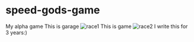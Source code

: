 # speed-gods-game
My alpha game
This is garage
![race1](https://user-images.githubusercontent.com/63392847/160702260-226a48b1-0adc-402e-ad66-fe5486239805.png)
This is game
![race2](https://user-images.githubusercontent.com/63392847/160702592-5784d583-6647-4d6c-901a-14e92970f12e.png)
I write this for 3 years:)
